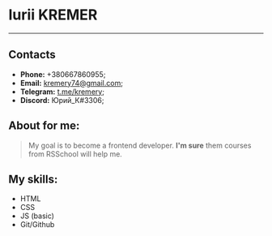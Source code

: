 # Iurii KREMER
***
## Contacts
* __Phone:__ +380667860955;
* __Email:__ kremery74@gmail.com;
* __Telegram:__ [t.me/kremery](https://t.me/kremery);
* __Discord:__ Юрий_К#3306;
## About for me:
>My goal is to become a frontend developer. **I'm sure** them courses from RSSchool will help me.
## My skills:
* HTML
* CSS
* JS (basic)
* Git/Github